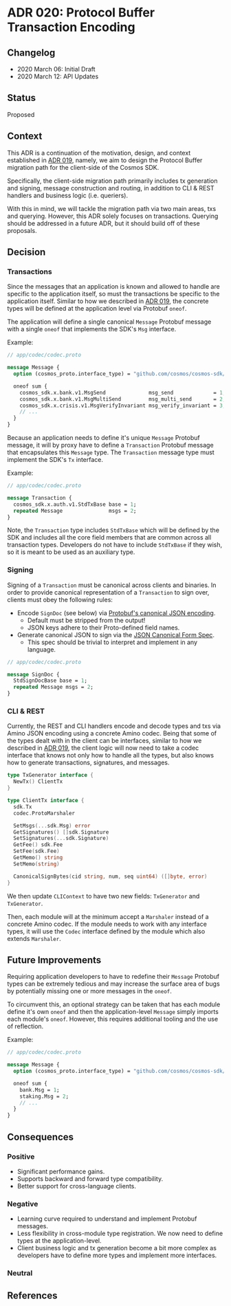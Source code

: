 # ADR 020: Protocol Buffer Transaction Encoding

## Changelog

- 2020 March 06: Initial Draft
- 2020 March 12: API Updates

## Status

Proposed

## Context

This ADR is a continuation of the motivation, design, and context established in
[ADR 019](./adr-019-protobuf-state-encoding.md), namely, we aim to design the
Protocol Buffer migration path for the client-side of the Cosmos SDK.

Specifically, the client-side migration path primarily includes tx generation and
signing, message construction and routing, in addition to CLI & REST handlers and
business logic (i.e. queriers).

With this in mind, we will tackle the migration path via two main areas, txs and
querying. However, this ADR solely focuses on transactions. Querying should be
addressed in a future ADR, but it should build off of these proposals.

## Decision

### Transactions

Since the messages that an application is known and allowed to handle are specific
to the application itself, so must the transactions be specific to the application
itself. Similar to how we described in [ADR 019](./adr-019-protobuf-state-encoding.md),
the concrete types will be defined at the application level via Protobuf `oneof`.

The application will define a single canonical `Message` Protobuf message
with a single `oneof` that implements the SDK's `Msg` interface.

Example:

```protobuf
// app/codec/codec.proto

message Message {
  option (cosmos_proto.interface_type) = "github.com/cosmos/cosmos-sdk/types.Msg";

  oneof sum {
    cosmos_sdk.x.bank.v1.MsgSend              msg_send             = 1;
    cosmos_sdk.x.bank.v1.MsgMultiSend         msg_multi_send       = 2;
    cosmos_sdk.x.crisis.v1.MsgVerifyInvariant msg_verify_invariant = 3;
    // ...
  }
}
```

Because an application needs to define it's unique `Message` Protobuf message, it
will by proxy have to define a `Transaction` Protobuf message that encapsulates this
`Message` type. The `Transaction` message type must implement the SDK's `Tx` interface.

Example:

```protobuf
// app/codec/codec.proto

message Transaction {
  cosmos_sdk.x.auth.v1.StdTxBase base = 1;
  repeated Message               msgs = 2;
}
```

Note, the `Transaction` type includes `StdTxBase` which will be defined by the SDK
and includes all the core field members that are common across all transaction types.
Developers do not have to include `StdTxBase` if they wish, so it is meant to be
used as an auxiliary type.

### Signing

Signing of a `Transaction` must be canonical across clients and binaries. In order
to provide canonical representation of a `Transaction` to sign over, clients must
obey the following rules:

- Encode `SignDoc` (see below) via [Protobuf's canonical JSON encoding](https://developers.google.com/protocol-buffers/docs/proto3#json).
  - Default must be stripped from the output!
  - JSON keys adhere to their Proto-defined field names.
- Generate canonical JSON to sign via the [JSON Canonical Form Spec](https://gibson042.github.io/canonicaljson-spec/).
  - This spec should be trivial to interpret and implement in any language.

```Protobuf
// app/codec/codec.proto

message SignDoc {
  StdSignDocBase base = 1;
  repeated Message msgs = 2;
}
```

### CLI & REST

Currently, the REST and CLI handlers encode and decode types and txs via Amino
JSON encoding using a concrete Amino codec. Being that some of the types dealt with
in the client can be interfaces, similar to how we described in [ADR 019](./adr-019-protobuf-state-encoding.md),
the client logic will now need to take a codec interface that knows not only how
to handle all the types, but also knows how to generate transactions, signatures,
and messages.

```go
type TxGenerator interface {
  NewTx() ClientTx
}

type ClientTx interface {
  sdk.Tx
  codec.ProtoMarshaler

  SetMsgs(...sdk.Msg) error
  GetSignatures() []sdk.Signature
  SetSignatures(...sdk.Signature)
  GetFee() sdk.Fee
  SetFee(sdk.Fee)
  GetMemo() string
  SetMemo(string)

  CanonicalSignBytes(cid string, num, seq uint64) ([]byte, error)
}
```

We then update `CLIContext` to have two new fields: `TxGenerator` and `TxGenerator`.

Then, each module will at the minimum accept a `Marshaler` instead of a concrete
Amino codec. If the module needs to work with any interface types, it will use
the `Codec` interface defined by the module which also extends `Marshaler`.

## Future Improvements

Requiring application developers to have to redefine their `Message` Protobuf types
can be extremely tedious and may increase the surface area of bugs by potentially
missing one or more messages in the `oneof`.

To circumvent this, an optional strategy can be taken that has each module define
it's own `oneof` and then the application-level `Message` simply imports each module's
`oneof`. However, this requires additional tooling and the use of reflection.

Example:

```protobuf
// app/codec/codec.proto

message Message {
  option (cosmos_proto.interface_type) = "github.com/cosmos/cosmos-sdk/types.Msg";

  oneof sum {
    bank.Msg = 1;
    staking.Msg = 2;
    // ...
  }
}
```

## Consequences

### Positive

- Significant performance gains.
- Supports backward and forward type compatibility.
- Better support for cross-language clients.

### Negative

- Learning curve required to understand and implement Protobuf messages.
- Less flexibility in cross-module type registration. We now need to define types
at the application-level.
- Client business logic and tx generation become a bit more complex as developers
have to define more types and implement more interfaces.

### Neutral

## References
